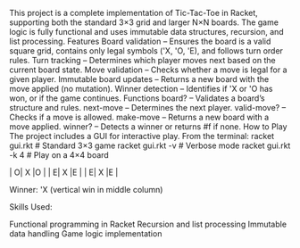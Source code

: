 This project is a complete implementation of Tic-Tac-Toe in Racket, supporting both the standard 3×3 grid and larger N×N boards. The game logic is fully functional and uses immutable data structures, recursion, and list processing.
Features
Board validation – Ensures the board is a valid square grid, contains only legal symbols ('X, 'O, 'E), and follows turn order rules.
Turn tracking – Determines which player moves next based on the current board state.
Move validation – Checks whether a move is legal for a given player.
Immutable board updates – Returns a new board with the move applied (no mutation).
Winner detection – Identifies if 'X or 'O has won, or if the game continues.
Functions
board? – Validates a board’s structure and rules.
next-move – Determines the next player.
valid-move? – Checks if a move is allowed.
make-move – Returns a new board with a move applied.
winner? – Detects a winner or returns #f if none.
How to Play
The project includes a GUI for interactive play.
From the terminal:
racket gui.rkt         # Standard 3×3 game
racket gui.rkt -v      # Verbose mode
racket gui.rkt -k 4    # Play on a 4×4 board

| O| X |O |
| E| X |E |
| E| X |E |

Winner: 'X (vertical win in middle column)

Skills Used:

Functional programming in Racket
Recursion and list processing
Immutable data handling
Game logic implementation

